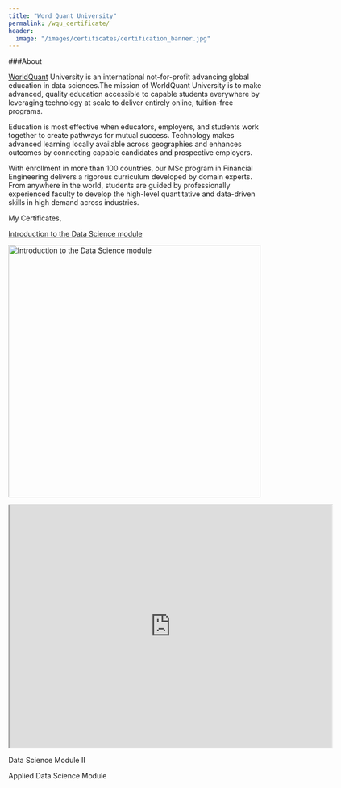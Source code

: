 ```yaml
---
title: "Word Quant University"
permalink: /wqu_certificate/
header:
  image: "/images/certificates/certification_banner.jpg"
---
```


###About

[WorldQuant](https://wqu.org/) University is an international not-for-profit advancing global education in data sciences.The mission of WorldQuant University is to make advanced, quality education accessible to capable students everywhere by leveraging technology at scale to deliver entirely online, tuition-free programs.

Education is most effective when educators, employers, and students work together to create pathways for mutual success. Technology makes advanced learning locally available across geographies and enhances outcomes by connecting capable candidates and prospective employers.

With enrollment in more than 100 countries, our MSc program in Financial Engineering delivers a rigorous curriculum developed by domain experts. From anywhere in the world, students are guided by professionally experienced faculty to develop the high-level quantitative and data-driven skills in high demand across industries.

My Certificates,

[Introduction to the Data Science module](https://photos.app.goo.gl/Q1BAis4HZQKoYAuq5)
<a class="image fit" type ="application/image"><img src="https://photos.google.com/photo/AF1QipO0JQlyfnQ-JZTMT2b2T73XICpv9BU8qkUsIuNq" alt="" class= "certificate_image"></a>



<a href="https://drive.google.com/file/d/0BxgAEV4UgdmlVlZwLTJsM1ZFSGt4ZmthYkREZkxlZVVsc2pr/view?usp=sharing"><img src="https://drive.google.com/file/d/0BxgAEV4UgdmlVlZwLTJsM1ZFSGt4ZmthYkREZkxlZVVsc2pr/view?usp=sharing" style="width: 500px; max-width: 100%; height: auto" title="Introduction to the Data Science module"/></a>

<a><iframe src="https://drive.google.com/file/d/0BxgAEV4UgdmlVlZwLTJsM1ZFSGt4ZmthYkREZkxlZVVsc2pr/preview" width="640" height="480"></iframe></a>

Data Science Module II
<a href="/images/certificates/Certificate of Completion WQU Module II.pdf" class="image fit" type="application/pdf"><img src="images/marr_pic.jpg" alt=""></a>

Applied Data Science Module
<a href="/images/certificates/Certificate of Completion WQU Full.pdf" class="image fit" type="application/pdf"><img src="images/marr_pic.jpg" alt=""></a>
